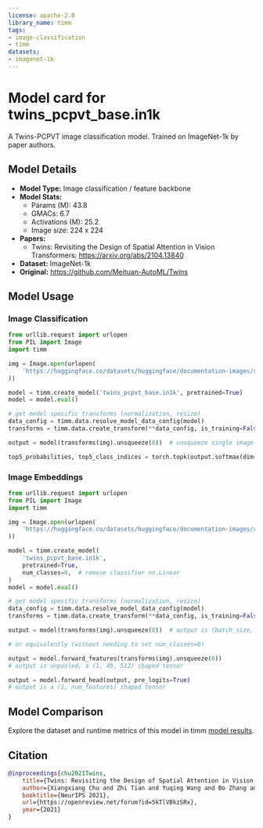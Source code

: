 ```yaml
---
license: apache-2.0
library_name: timm
tags:
- image-classification
- timm
datasets:
- imagenet-1k
---
```

# Model card for twins_pcpvt_base.in1k

A Twins-PCPVT image classification model. Trained on ImageNet-1k by paper authors.

## Model Details
- **Model Type:** Image classification / feature backbone
- **Model Stats:**
  - Params (M): 43.8
  - GMACs: 6.7
  - Activations (M): 25.2
  - Image size: 224 x 224
- **Papers:**
  - Twins: Revisiting the Design of Spatial Attention in Vision Transformers: https://arxiv.org/abs/2104.13840
- **Dataset:** ImageNet-1k
- **Original:** https://github.com/Meituan-AutoML/Twins

## Model Usage
### Image Classification
```python
from urllib.request import urlopen
from PIL import Image
import timm

img = Image.open(urlopen(
    'https://huggingface.co/datasets/huggingface/documentation-images/resolve/main/beignets-task-guide.png'
))

model = timm.create_model('twins_pcpvt_base.in1k', pretrained=True)
model = model.eval()

# get model specific transforms (normalization, resize)
data_config = timm.data.resolve_model_data_config(model)
transforms = timm.data.create_transform(**data_config, is_training=False)

output = model(transforms(img).unsqueeze(0))  # unsqueeze single image into batch of 1

top5_probabilities, top5_class_indices = torch.topk(output.softmax(dim=1) * 100, k=5)
```

### Image Embeddings
```python
from urllib.request import urlopen
from PIL import Image
import timm

img = Image.open(urlopen(
    'https://huggingface.co/datasets/huggingface/documentation-images/resolve/main/beignets-task-guide.png'
))

model = timm.create_model(
    'twins_pcpvt_base.in1k',
    pretrained=True,
    num_classes=0,  # remove classifier nn.Linear
)
model = model.eval()

# get model specific transforms (normalization, resize)
data_config = timm.data.resolve_model_data_config(model)
transforms = timm.data.create_transform(**data_config, is_training=False)

output = model(transforms(img).unsqueeze(0))  # output is (batch_size, num_features) shaped tensor

# or equivalently (without needing to set num_classes=0)

output = model.forward_features(transforms(img).unsqueeze(0))
# output is unpooled, a (1, 49, 512) shaped tensor

output = model.forward_head(output, pre_logits=True)
# output is a (1, num_features) shaped tensor
```

## Model Comparison
Explore the dataset and runtime metrics of this model in timm [model results](https://github.com/huggingface/pytorch-image-models/tree/main/results).

## Citation
```bibtex
@inproceedings{chu2021Twins,
    title={Twins: Revisiting the Design of Spatial Attention in Vision Transformers},
    author={Xiangxiang Chu and Zhi Tian and Yuqing Wang and Bo Zhang and Haibing Ren and Xiaolin Wei and Huaxia Xia and Chunhua Shen},
    booktitle={NeurIPS 2021},
    url={https://openreview.net/forum?id=5kTlVBkzSRx},
    year={2021}
}
```
